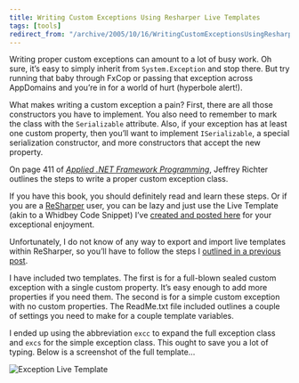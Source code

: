 ```yaml
---
title: Writing Custom Exceptions Using Resharper Live Templates
tags: [tools]
redirect_from: "/archive/2005/10/16/WritingCustomExceptionsUsingResharperLiveTemplates.aspx/"
---
```


Writing proper custom exceptions can amount to a lot of busy work. Oh
sure, it’s easy to simply inherit from `System.Exception` and stop
there. But try running that baby through FxCop or passing that exception
across AppDomains and you’re in for a world of hurt (hyperbole alert!).

What makes writing a custom exception a pain? First, there are all those
constructors you have to implement. You also need to remember to mark
the class with the `Serializable` attribute. Also, if your exception has
at least one custom property, then you’ll want to implement
`ISerializable`, a special serialization constructor, and more
constructors that accept the new property.

On page 411 of *[Applied .NET Framework
Programming](http://www.amazon.com/gp/product/0735614229/103-9411210-6787060?v=glance&n=283155&v=glance)*,
Jeffrey Richter outlines the steps to write a proper custom exception
class.

If you have this book, you should definitely read and learn these steps.
Or if you are a [ReSharper](http://www.jetbrains.com/resharper/) user,
you can be lazy and just use the Live Template (akin to a Whidbey Code
Snippet) I’ve [created and posted
here](https://haacked.com/images/ExceptionLiveTemplate.zip) for your
exceptional enjoyment.

Unfortunately, I do not know of any way to export and import live
templates within ReSharper, so you’ll have to follow the steps I
[outlined in a previous
post](https://haacked.com/archive/2004/08/20/954.aspx).

I have included two templates. The first is for a full-blown sealed
custom exception with a single custom property. It’s easy enough to add
more properties if you need them. The second is for a simple custom
exception with no custom properties. The ReadMe.txt file included
outlines a couple of settings you need to make for a couple template
variables.

I ended up using the abbreviation `excc` to expand the full exception
class and `excs` for the simple exception class. This ought to save you
a lot of typing. Below is a screenshot of the full template...

![Exception Live
Template](https://haacked.com/images/ExceptionLiveTemplateScreen.gif)

